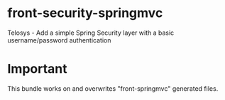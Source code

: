 front-security-springmvc
========================

Telosys - Add a simple Spring Security layer with a basic username/password authentication


Important
=========

This bundle works on and overwrites "front-springmvc" generated files.

